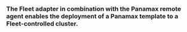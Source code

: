 ### The Fleet adapter in combination with the Panamax remote agent enables the deployment of a Panamax template to a Fleet-controlled cluster.